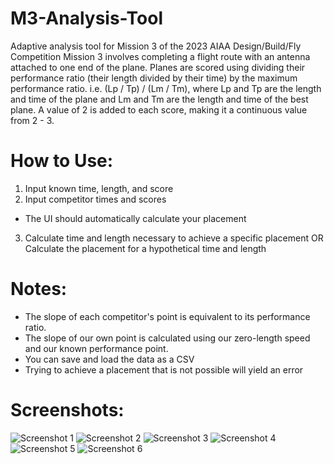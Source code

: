 # M3-Analysis-Tool
Adaptive analysis tool for Mission 3 of the 2023 AIAA Design/Build/Fly Competition
Mission 3 involves completing a flight route with an antenna attached to one end of the plane.
Planes are scored using dividing their performance ratio (their length divided by their time) by the maximum performance ratio.
i.e. (Lp / Tp) / (Lm / Tm), where Lp and Tp are the length and time of the plane and Lm and Tm are the length and time of the best plane.
A value of 2 is added to each score, making it a continuous value from 2 - 3.

# How to Use:
1. Input known time, length, and score
2. Input competitor times and scores
* The UI should automatically calculate your placement
3. Calculate time and length necessary to achieve a specific placement OR
   Calculate the placement for a hypothetical time and length

# Notes:
- The slope of each competitor's point is equivalent to its performance ratio.
- The slope of our own point is calculated using our zero-length speed and our known performance point.
- You can save and load the data as a CSV
- Trying to achieve a placement that is not possible will yield an error

# Screenshots:
![Screenshot 1](./screenshots/ss1)
![Screenshot 2](./screenshots/ss2)
![Screenshot 3](./screenshots/ss3)
![Screenshot 4](./screenshots/ss4)
![Screenshot 5](./screenshots/ss5)
![Screenshot 6](./screenshots/ss6)
